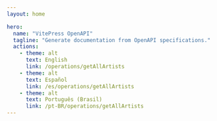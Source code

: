 ```yaml
---
layout: home

hero:
  name: "VitePress OpenAPI"
  tagline: "Generate documentation from OpenAPI specifications."
  actions:
    - theme: alt
      text: English
      link: /operations/getAllArtists
    - theme: alt
      text: Español
      link: /es/operations/getAllArtists
    - theme: alt
      text: Português (Brasil)
      link: /pt-BR/operations/getAllArtists
---
```

